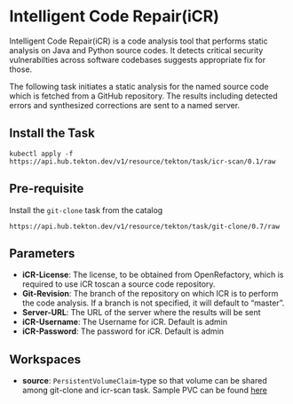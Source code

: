 # Intelligent Code Repair(iCR)

Intelligent Code Repair(iCR) is a code analysis tool that performs static analysis on Java and Python source codes. It detects critical security vulnerabilties across software codebases suggests appropriate fix for those.

The following task initiates a static analysis for the named source code which is fetched from a GitHub repository. The results including detected errors and synthesized corrections are sent to a named server. 

## Install the Task

```
kubectl apply -f https://api.hub.tekton.dev/v1/resource/tekton/task/icr-scan/0.1/raw
```

## Pre-requisite

Install the `git-clone` task from the catalog

```
https://api.hub.tekton.dev/v1/resource/tekton/task/git-clone/0.7/raw
```

## Parameters

- **iCR-License**: The license, to be obtained from OpenRefactory, which is required to use iCR toscan a source code repository.
- **Git-Revision**: The branch of the repository on which ICR  is to perform the code analysis. If a branch is not specified, it will default to “master”.
- **Server-URL**: The URL of the server where the results will be sent
- **iCR-Username**: The Username for iCR. Default is admin
- **iCR-Password**: The password for iCR. Default is admin


## Workspaces

- **source**: `PersistentVolumeClaim`-type so that volume can be shared among git-clone and icr-scan task. Sample PVC can be found [here](../0.1/tests/resources.yaml)